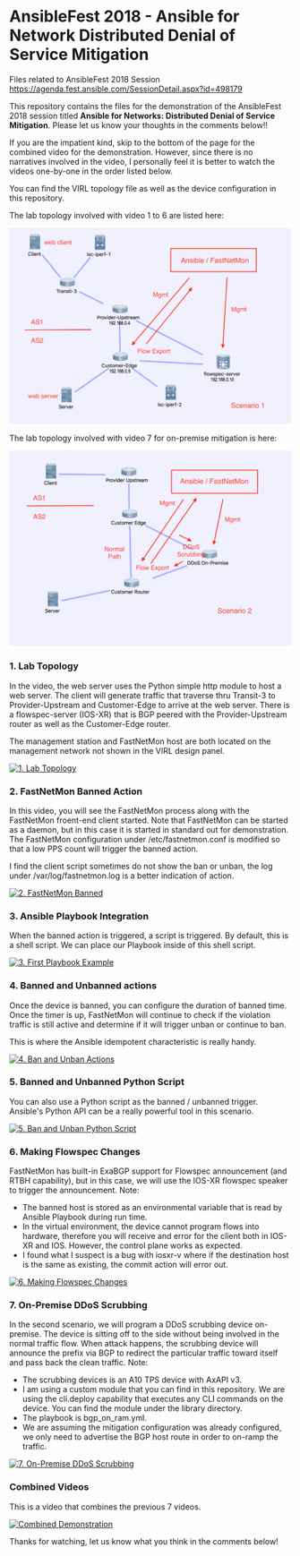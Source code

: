 # AnsibleFest 2018 - Ansible for Network Distributed Denial of Service Mitigation
Files related to AnsibleFest 2018 Session https://agenda.fest.ansible.com/SessionDetail.aspx?id=498179

This repository contains the files for the demonstration of the AnsibleFest 2018 session titled **Ansible for Networks: Distributed Denial of Service Mitigation**. Please let us know your thoughts in the comments below!!

If you are the impatient kind, skip to the bottom of the page for the combined video for the demonstration. However, since there is no narratives involved in the video, I personally feel it is better to watch the videos one-by-one in the order listed below. 

You can find the VIRL topology file as well as the device configuration in this repository. 

The lab topology involved with video 1 to 6 are listed here: 

![alt text](https://github.com/a10networks/ansiblefest2018/blob/master/Topology_Scenario_1.png "Topology 1")

The lab topology involved with video 7 for on-premise mitigation is here: 

![alt text](https://github.com/a10networks/ansiblefest2018/blob/master/Topology_Scenario_2.png "Topology 1")

### 1. Lab Topology

In the video, the web server uses the Python simple http module to host a web server. The client will generate traffic that traverse thru Transit-3 to Provider-Upstream and Customer-Edge to arrive at the web server. There is a flowspec-server (IOS-XR) that is BGP peered with the Provider-Upstream router as well as the Customer-Edge router. 

The management station and FastNetMon host are both located on the management network not shown in the VIRL design panel. 

[![1. Lab Topology](https://img.youtube.com/vi/3dcADc2G4lA/0.jpg)](https://www.youtube.com/watch?v=3dcADc2G4lA&index=9&t=0s&list=PLAaTeRWIM_wsuW1jO0BE9gbZvvgqDZTIK)

### 2. FastNetMon Banned Action

In this video, you will see the FastNetMon process along with the FastNetMon froent-end client started. Note that FastNetMon can be started as a daemon, but in this case it is started in standard out for demonstration. The FastNetMon configuration under /etc/fastnetmon.conf is modified so that a low PPS count will trigger the banned action. 

I find the client script sometimes do not show the ban or unban, the log under /var/log/fastnetmon.log is a better indication of action. 

[![2. FastNetMon Banned](https://img.youtube.com/vi/gc-q1qqJOtw/0.jpg)](https://www.youtube.com/watch?v=gc-q1qqJOtw&index=8&t=0s&list=PLAaTeRWIM_wsuW1jO0BE9gbZvvgqDZTIK)

### 3. Ansible Playbook Integration

When the banned action is triggered, a script is triggered. By default, this is a shell script. We can place our Playbook inside of this shell script. 

[![3. First Playbook Example](https://img.youtube.com/vi/o-4LIdZchDA/0.jpg)](https://www.youtube.com/watch?v=o-4LIdZchDA&index=7&t=0s&list=PLAaTeRWIM_wsuW1jO0BE9gbZvvgqDZTIK)

### 4. Banned and Unbanned actions

Once the device is banned, you can configure the duration of banned time. Once the timer is up, FastNetMon will continue to check if the violation traffic is still active and determine if it will trigger unban or continue to ban. 

This is where the Ansible idempotent characteristic is really handy. 

[![4. Ban and Unban Actions](https://img.youtube.com/vi/nHwlOupS-gc/0.jpg)](https://www.youtube.com/watch?v=nHwlOupS-gc&index=6&t=0s&list=PLAaTeRWIM_wsuW1jO0BE9gbZvvgqDZTIK)

### 5. Banned and Unbanned Python Script

You can also use a Python script as the banned / unbanned trigger. Ansible's Python API can be a really powerful tool in this scenario. 

[![5. Ban and Unban Python Script](https://img.youtube.com/vi/upiS8cbs2T0/0.jpg)](https://www.youtube.com/watch?v=upiS8cbs2T0&index=5&t=0s&list=PLAaTeRWIM_wsuW1jO0BE9gbZvvgqDZTIK)

### 6. Making Flowspec Changes

FastNetMon has built-in ExaBGP support for Flowspec announcement (and RTBH capability), but in this case, we will use the IOS-XR flowspec speaker to trigger the announcement. Note: 

- The banned host is stored as an environmental variable that is read by Ansible Playbook during run time. 
- In the virtual environment, the device cannot program flows into hardware, therefore you will receive and error for the client both in IOS-XR and IOS. However, the control plane works as expected. 
- I found what I suspect is a bug with iosxr-v where if the destination host is the same as existing, the commit action will error out. 

[![6. Making Flowspec Changes](https://img.youtube.com/vi/U2gFGwh718I/0.jpg)](https://www.youtube.com/watch?v=U2gFGwh718I&index=4&t=0s&list=PLAaTeRWIM_wsuW1jO0BE9gbZvvgqDZTIK)

### 7. On-Premise DDoS Scrubbing 

In the second scenario, we will program a DDoS scrubbing device on-premise. The device is sitting off to the side without being involved in the normal traffic flow. When attack happens, the scrubbing device will announce the prefix via BGP to redirect the particular traffic toward itself and pass back the clean traffic. Note: 

- The scrubbing devices is an A10 TPS device with AxAPI v3. 
- I am using a custom module that you can find in this repository. We are using the cli.deploy capability that executes any CLI commands on the device. You can find the module under the library directory. 
- The playbook is bgp_on_ram.yml. 
- We are assuming the mitigation configuration was already configured, we only need to advertise the BGP host route in order to on-ramp the traffic. 

[![7. On-Premise DDoS Scrubbing](https://img.youtube.com/vi/ITQdyr549pw/0.jpg)](https://www.youtube.com/watch?v=ITQdyr549pw&index=3&t=0s&list=PLAaTeRWIM_wsuW1jO0BE9gbZvvgqDZTIK)


### Combined Videos

This is a video that combines the previous 7 videos. 

[![Combined Demonstration](https://img.youtube.com/vi/Y1kvwbRZKI4/0.jpg)](https://www.youtube.com/watch?v=Y1kvwbRZKI4&index=2&t=0s&list=PLAaTeRWIM_wsuW1jO0BE9gbZvvgqDZTIK)


Thanks for watching, let us know what you think in the comments below! 


